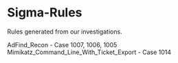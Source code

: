 # Sigma-Rules
Rules generated from our investigations.

AdFind_Recon - Case 1007, 1006, 1005
Mimikatz_Command_Line_With_Ticket_Export - Case 1014

